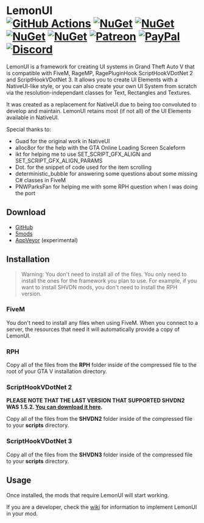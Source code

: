# LemonUI<br>[![GitHub Actions][actions-img]][actions-url] [![NuGet][nuget-img-2]][nuget-url-2] [![NuGet][nuget-img-3]][nuget-url-3] [![NuGet][nuget-img-f]][nuget-url-f] [![NuGet][nuget-img-r]][nuget-url-r] [![Patreon][patreon-img]][patreon-url] [![PayPal][paypal-img]][paypal-url] [![Discord][discord-img]][discord-url]

LemonUI is a framework for creating UI systems in Grand Theft Auto V that is compatible with FiveM, RageMP, RagePluginHook ScriptHookVDotNet 2 and ScriptHookVDotNet 3. It allows you to create UI Elements with a NativeUI-like style, or you can also create your own UI System from scratch via the resolution-independant classes for Text, Rectangles and Textures.

It was created as a replacement for NativeUI due to being too convoluted to develop and maintain. LemonUI retains most (if not all) of the UI Elements available in NativeUI.

Special thanks to:

* Guad for the original work in NativeUI
* alloc8or for the help with the GTA Online Loading Screen Scaleform
* ikt for helping me to use SET_SCRIPT_GFX_ALIGN and SET_SCRIPT_GFX_ALIGN_PARAMS
* Dot. for the snippet of code used for the item scrolling
* deterministic_bubble for answering some questions about some missing C# classes in FiveM
* PNWParksFan for helping me with some RPH question when I was doing the port

## Download

* [GitHub](https://github.com/justalemon/LemonUI/releases)
* [5mods](https://www.gta5-mods.com/scripts/lemonui)
* [AppVeyor](https://ci.appveyor.com/project/justalemon/lemonui) (experimental)

## Installation

> Warning: You don't need to install all of the files. You only need to install the ones for the framework you plan to use. For example, if you want to install SHVDN mods, you don't need to install the RPH version.

### FiveM

You don't need to install any files when using FiveM. When you connect to a server, the resources that need it will automatically provide a copy of LemonUI.

### RPH

Copy all of the files from the **RPH** folder inside of the compressed file to the root of your GTA V installation directory.

### ScriptHookVDotNet 2

**PLEASE NOTE THAT THE LAST VERSION THAT SUPPORTED SHVDN2 WAS 1.5.2. [You can download it here]().**

Copy all of the files from the **SHVDN2** folder inside of the compressed file to your **scripts** directory.

### ScriptHookVDotNet 3

Copy all of the files from the **SHVDN3** folder inside of the compressed file to your **scripts** directory.

## Usage

Once installed, the mods that require LemonUI will start working.

If you are a developer, check the [wiki](https://github.com/justalemon/LemonUI/wiki) for information to implement LemonUI in your mod.

[actions-img]: https://img.shields.io/github/actions/workflow/status/LemonUIbyLemon/LemonUI/main.yml?branch=master&label=actions
[actions-url]: https://github.com/LemonUIbyLemon/LemonUI/actions
[nuget-img-2]: https://img.shields.io/nuget/v/LemonUI.SHVDN2?label=nuget%20%28shvdn%202%29
[nuget-url-2]: https://www.nuget.org/packages/LemonUI.SHVDN2/
[nuget-img-3]: https://img.shields.io/nuget/v/LemonUI.SHVDN3?label=nuget%20%28shvdn%203%29
[nuget-url-3]: https://www.nuget.org/packages/LemonUI.SHVDN3/
[nuget-img-f]: https://img.shields.io/nuget/v/LemonUI.FiveM?label=nuget%20%28fivem%29
[nuget-url-f]: https://www.nuget.org/packages/LemonUI.FiveM/
[nuget-img-m]: https://img.shields.io/nuget/v/LemonUI.RageMP?label=nuget%20%28ragemp%29
[nuget-url-m]: https://www.nuget.org/packages/LemonUI.RageMP/
[nuget-img-r]: https://img.shields.io/nuget/v/LemonUI.RagePluginHook?label=nuget%20%28rph%29
[nuget-url-r]: https://www.nuget.org/packages/LemonUI.RagePluginHook/
[patreon-img]: https://img.shields.io/badge/support-patreon-FF424D.svg
[patreon-url]: https://www.patreon.com/lemonchan
[paypal-img]: https://img.shields.io/badge/support-paypal-0079C1.svg
[paypal-url]: https://paypal.me/justalemon
[discord-img]: https://img.shields.io/badge/discord-join-7289DA.svg
[discord-url]: https://discord.gg/Cf6sspj
